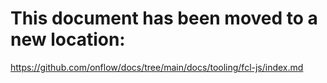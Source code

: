 # This document has been moved to a new location:

https://github.com/onflow/docs/tree/main/docs/tooling/fcl-js/index.md
